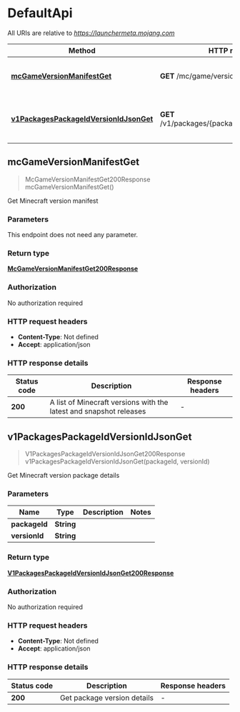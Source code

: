 # DefaultApi

All URIs are relative to *https://launchermeta.mojang.com*

| Method | HTTP request | Description |
|------------- | ------------- | -------------|
| [**mcGameVersionManifestGet**](DefaultApi.md#mcGameVersionManifestGet) | **GET** /mc/game/version_manifest | Get Minecraft version manifest |
| [**v1PackagesPackageIdVersionIdJsonGet**](DefaultApi.md#v1PackagesPackageIdVersionIdJsonGet) | **GET** /v1/packages/{packageId}/{versionId}.json | Get Minecraft version package details |



## mcGameVersionManifestGet

> McGameVersionManifestGet200Response mcGameVersionManifestGet()

Get Minecraft version manifest

### Parameters

This endpoint does not need any parameter.

### Return type

[**McGameVersionManifestGet200Response**](McGameVersionManifestGet200Response.md)

### Authorization

No authorization required

### HTTP request headers

- **Content-Type**: Not defined
- **Accept**: application/json


### HTTP response details
| Status code | Description | Response headers |
|-------------|-------------|------------------|
| **200** | A list of Minecraft versions with the latest and snapshot releases |  -  |


## v1PackagesPackageIdVersionIdJsonGet

> V1PackagesPackageIdVersionIdJsonGet200Response v1PackagesPackageIdVersionIdJsonGet(packageId, versionId)

Get Minecraft version package details

### Parameters


| Name | Type | Description  | Notes |
|------------- | ------------- | ------------- | -------------|
| **packageId** | **String**|  | |
| **versionId** | **String**|  | |

### Return type

[**V1PackagesPackageIdVersionIdJsonGet200Response**](V1PackagesPackageIdVersionIdJsonGet200Response.md)

### Authorization

No authorization required

### HTTP request headers

- **Content-Type**: Not defined
- **Accept**: application/json


### HTTP response details
| Status code | Description | Response headers |
|-------------|-------------|------------------|
| **200** | Get package version details |  -  |

